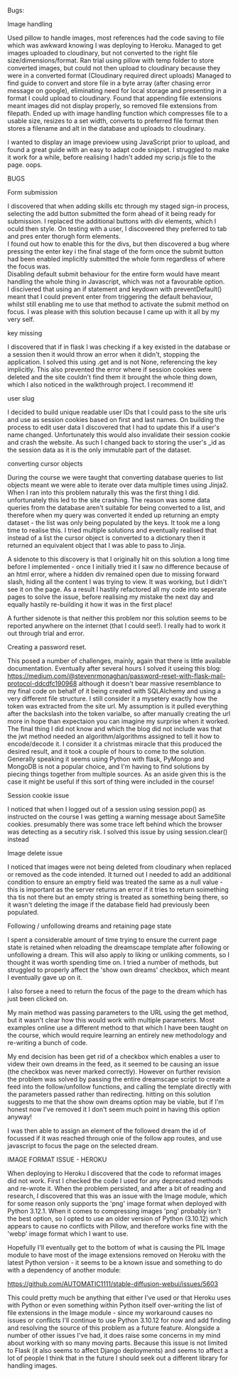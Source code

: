 Bugs:

Image handling

Used pillow to handle images, most references had the code saving to file which was awkward knowing I was deploying to Heroku.
Managed to get images uploaded to cloudinary, but not converted to the right file size/dimensions/format.
Ran trial using pillow with temp folder to store converted images, but could not then upload to cloudinary because they were in a converted format (Cloudinary required direct uploads)
Managed to find guide to convert and store file in a byte array (after chasing error message on google), eliminating need for local storage and presenting in a format I could upload to cloudinary.
Found that appending file extensions meant images did not display properly, so removed file extensions from filepath.
Ended up with image handling function which compresses file to a usable size, resizes to a set width, converts to preferred file format then stores a filename and alt in the database and uploads to cloudinary.  

I wanted to display an image previoew using JavaScript prior to upload, and found a great guide with an easy to adapt code snippet.  I struggled to make it work for a while, before realising I hadn't added my scrip.js file to the page.  oops.

BUGS

Form submission

I discovered that when adding skills etc through my staged sign-in process, selecting the add button submitted the form ahead of it being ready for submission.
I replaced the additional buttons with div elements, which I oculd then style.
On testing with a user, I discoveered they preferred to tab and pres enter thorugh form elements.  
I found out how to enable this for the divs, but then discovered a bug where pressing the enter key i the final stage of the form once the submit button had been enabled implicitly submitted the whole form regardless of where the focus was.  
Disabling default submit behaviour for the entire form would have meant handling the whole thing in Javascript, which was not a favourable option.  
I discivered that using an if statement and keydown with preventDefault() meant that I could prevent enter from triggering the default behaviour, whilst still enabling me to use that method to activate the submit method on focus.  I was please with this solution because I came up with it all by my very self. 

key missing

I discovered that if in flask I was checking if a key existed in the database or a session then it would throw an error when it didn't, stopping the application.
I solved this using .get and is not None, referencing the key implicitly.  This also prevented the error where if session cookies were deleted and the site couldn't find them it brought the whole thing down, which I also noticed in the walkthrough project.  I recommend it!

user slug

I decided to build unique readable user IDs that I could pass to the site urls and use as session cookies based on first and last names.  On building the process to edit user data I discovered that I had to update this if a user's name changed.  Unfortunately this would also invalidate their session cookie and crash the website. As such I changed back to storing the user's _id as the session data as it is the only immutable part of the dataset.

converting cursor objects

During the course we were taught that converting database queries to list objects meant we were able to iterate over data multiple times using Jinja2.  When I ran into this problem naturally this was the first thing I did.  unfortunately this led to the site crashing.  The reason was some data queries from the database aren't suitable for being converted to a list, and therefore when my query was converted it ended up returning an empty dataset - the list was only being populated by the keys. It took me a long time to realise this. I tried multiple solutions and eventually realised that instead of a list the cursor object is converted to a dictionary then it returned an equivalent object that I was able to pass to Jinja.

A sidenote to this discovery is that I originally hit on this solution a long time before I implemented - once I initially tried it I saw no difference because of an html error, where a hidden div remained open due to missing forward slash,  hiding all the content I was trying to view.  It was working, but I didn't see it on the page.  As a result I hastily refactored all my code into seperate pages to solve the issue, before realising my mistake the next day and equally hastily re-building it how it was in the first place!

A further sidenote is that neither this problem nor this solution seems to be reported anywhere on the internet (that I could see!).  I really had to work it out through trial and error.

Creating a password reset.

This posed a number of challenges, mainly, again that there is little available documentation.  Eventually after several hours I solved it useing this blog: https://medium.com/@stevenrmonaghan/password-reset-with-flask-mail-protocol-ddcdfc190968 although it doesn't bear massive resemblance to my final code on behalf of it being created with SQLAlchemy and using a very different file structure.  I still consider it a mysetery exactly how the token was extracted from the site url.  My assumption is it pulled everything after the backslash into the token varialbe, so after manually creating the url more in hope than expectaion you can imagine my surprise when it worked.  The final thing I did not know and which the blog did not include was that the jwt method needed an algorithm/algorithms assigned to tell it how to encode/decode it.  I consider it a christmas miracle that this produced the desired result, and it took a couple of hours to come to the solution. Generally speaking it seems using Python with flask, PyMongo and MongoDB is not a popular choice, and I'm having to find solutions by piecing things together from multiple sources.  As an aside given this is the case it might be useful if this sort of thing were included in the course!  

Session cookie issue

I noticed that when I logged out of a session using session.pop() as instructed on the course I was getting a warning message about SameSite cookies.  presumably there was some trace left behind which the browser was detecting as a secutiry risk. I solved this issue by using session.clear() instead

Image delete issue

I noticed that images were not being deleted from cloudinary when replaced or removed as the code intended. It turned out I needed to add an additional condition to ensure an emptry field was treated the same as a null value - this is important as the server returns an error if it tries to return soimething tha tis not there but an empty string is treated as something being there, so it wasn't deleting the image if the database field had previously been populated.

Following / unfollowing dreams and retaining page state

I spent a considerable amount of time trying to ensure the current page state is retained when reloading the dreamscape template after following or unfollowing a dream.  This will also apply to liking or unliking comments, so I thought it was worth spending time on.  I tried a number of methods, but struggled to properly affect the 'show own dreams' checkbox, which meant I eventually gave up on it.

I also forsee a need to return the focus of the page to the dream which has just been clicked on.  

My main method was passing parameters to the URL using the get method, but it wasn't clear how this would work with multiple parameters. Most examples online use a different method to that which I have been taught on the course, which would require learning an entirely new methodology and re-writing a bunch of code.

My end decision has been get rid of a checkbox which enables a user to videw their own dreams in the feed, as it seemed to be causing an issue (the checkbox was never marked correctly).  However on further revision the problem was solved by passing the entire dreamscape script to create a feed into the follow/unfollow functions, and calling the template directly with the parameters passed rather than redirecting.  hitting on this solution suggests to me that the show own dreams option may be viable, but if I'm honest now I've removed it I don't seem much point in having this option anyway!

I was then able to assign an element of the followed dream the id of focussed if it was reached through onie of the follow app routes, and use javascript to focus the page on the selected dream.

IMAGE FORMAT ISSUE - HEROKU

When deploying to Heroku I discovered that the code to reformat images did not work. First I checked the code I used for any deprecated methods and re-wrote it.  When the problem persisted, and after a bit of reading and research, I discovered that this was an issue with the Image module, which for some reason only supports the 'png' image format when deployed with Python 3.12.1.  When it comes to compressing images 'png' probably isn't the best option, so I opted to use an older version of Python (3.10.12) which appears to cause no conflicts with Pillow, and therefore works fine with the 'webp' image format which I want to use.

Hopefully I'll eventually get to the bottom of what is causing the PIL Image module to have most of the image extensions removed on Heroku with the latest Python version - it seems to be a known issue and something to do with a dependency of another module: 

https://github.com/AUTOMATIC1111/stable-diffusion-webui/issues/5603

This could pretty much be anything that either I've used or that Heroku uses with Python or even something within Python itself over-writing the list of file extensions in the Image module - since my workaround causes no issues or conflicts I'll continue to use Python 3.10.12 for now and add finding and resolving the source of this problem as a future feature.  Alongside a number of other issues I've had, it does raise some concerns in my mind about working with so many moving parts. Because this issue is not limited to Flask (it also seems to affect Django deployments) and seems to affect a lot of people I think that in the future I should seek out a different library for handling images.
